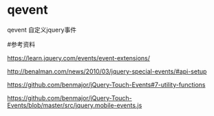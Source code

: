 # qevent
qevent
自定义jquery事件


#参考资料

https://learn.jquery.com/events/event-extensions/

http://benalman.com/news/2010/03/jquery-special-events/#api-setup

https://github.com/benmajor/jQuery-Touch-Events#7-utility-functions

https://github.com/benmajor/jQuery-Touch-Events/blob/master/src/jquery.mobile-events.js
